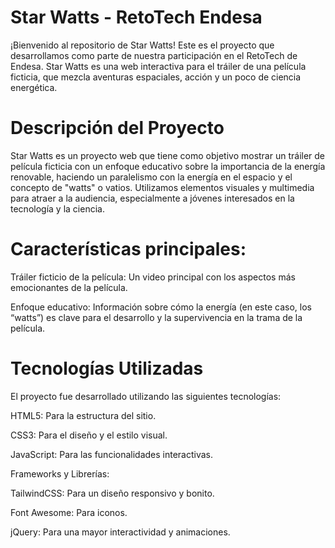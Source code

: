 

# Star Watts - RetoTech Endesa

¡Bienvenido al repositorio de Star Watts! Este es el proyecto que desarrollamos como parte de nuestra participación en el RetoTech de Endesa. Star Watts es una web interactiva para el tráiler de una película ficticia, que mezcla aventuras espaciales, acción y un poco de ciencia energética.

# Descripción del Proyecto

Star Watts es un proyecto web que tiene como objetivo mostrar un tráiler de película ficticia con un enfoque educativo sobre la importancia de la energía renovable, haciendo un paralelismo con la energía en el espacio y el concepto de "watts" o vatios. Utilizamos elementos visuales y multimedia para atraer a la audiencia, especialmente a jóvenes interesados en la tecnología y la ciencia.

# Características principales:

Tráiler ficticio de la película: Un video principal con los aspectos más emocionantes de la película.


Enfoque educativo: Información sobre cómo la energía (en este caso, los “watts”) es clave para el desarrollo y la supervivencia en la trama de la película.


# Tecnologías Utilizadas

El proyecto fue desarrollado utilizando las siguientes tecnologías:

HTML5: Para la estructura del sitio.

CSS3: Para el diseño y el estilo visual.

JavaScript: Para las funcionalidades interactivas.

Frameworks y Librerías:

TailwindCSS: Para un diseño responsivo y bonito.

Font Awesome: Para iconos.

jQuery: Para una mayor interactividad y animaciones.
